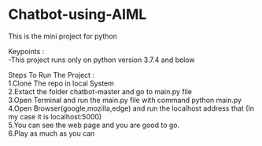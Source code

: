 # Chatbot-using-AIML<br/>
This is the mini project for python<br/>

Keypoints :<br/>
-This project runs only on python version 3.7.4 and below <br/>

Steps To Run The Project :<br/>
1.Clone The repo in local System <br/>
2.Extact the folder chatbot-master and go to main.py file <br/>
3.Open Terminal and run the main.py file with command python main.py<br/>
4.Open Browser(google,mozilla,edge) and run the localhost address that (In my case it is localhost:5000)<br/>
5.You can see the web page and you are good to go.<br/>
6.Play as much as you can


